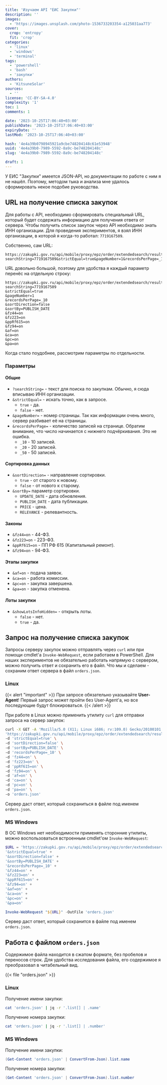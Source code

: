 ```yaml
---
title: 'Изучаем API "ЕИС Закупки"'
description: ''
images:
  - 'https://images.unsplash.com/photo-1536733203354-a125031aa773'
cover:
  crop: 'entropy'
  fit: 'crop'
categories:
  - 'linux'
  - 'windows'
  - 'terminal'
tags:
  - 'powershell'
  - 'bash'
  - 'закупки'
authors:
  - 'KitsuneSolar'
sources:
  - ''
license: 'CC-BY-SA-4.0'
complexity: '1'
toc: 1
comments: 1

date: '2023-10-25T17:06:40+03:00'
publishDate: '2023-10-25T17:06:40+03:00'
expiryDate: ''
lastMod: '2023-10-25T17:06:40+03:00'

hash: '4e4a39b0798945921a9cbe748204148c61e53948'
uuid: '4e4a39b0-7989-5592-8a9c-be748204148c'
slug: '4e4a39b0-7989-5592-8a9c-be748204148c'

draft: 1
---
```


У ЕИС "Закупки" имеется JSON-API, но документации по работе с ним я не нашёл. Поэтому, методом тыка и анализа мне удалось сформировать некое подобие руководства.

<!--more-->

## URL на получение списка закупок

Для работы с API, необходимо сформировать специальный URL, который будет содержать информацию для получения ответа от сервера. Чтобы получить список закупок через API необходимо знать ИНН организации. Для проведения экспериментов, я взял ИНН организации, в которой я когда-то работал: `7719167509`.

Собственно, сам URL:

```
https://zakupki.gov.ru/api/mobile/proxy/epz/order/extendedsearch/results.html?searchString=7719167509&strictEqual=true&pageNumber=1&recordsPerPage=_10&sortDirection=false&sortBy=PUBLISH_DATE&fz44=on&fz223=on&ppRf615=on&fz94=on&af=on&ca=on&pc=on&pa=on
```

URL довольно большой, поэтому для удобства я каждый параметр перенёс на отдельную строку:

```
https://zakupki.gov.ru/api/mobile/proxy/epz/order/extendedsearch/results.html?searchString=7719167509
&strictEqual=true
&pageNumber=1
&recordsPerPage=_10
&sortDirection=false
&sortBy=PUBLISH_DATE
&fz44=on
&fz223=on
&ppRf615=on
&fz94=on
&af=on
&ca=on
&pc=on
&pa=on
```

Когда стало поудобнее, рассмотрим параметры по отдельности.

### Параметры

#### Общие

- `?searchString=` - текст для поиска по закупкам. Обычно, я сюда вписываю ИНН организации.
- `&strictEqual=` - искать точно, как в запросе.
  - `true` - да.
  - `false` - нет.
- `&pageNumber=` - номер страницы. Так как информации очень много, сервер разбивает её на страницы.
- `&recordsPerPage=` - количество записей на странице. Обратим внимание, что число начинается с нижнего подчёркивания. Это не ошибка.
  - `_10` - 10 записей.
  - `_20` - 20 записей.
  - `_50` - 50 записей.

#### Сортировка данных

- `&sortDirection=` - направление сортировки.
  - `true` - от старого к новому.
  - `false` - от нового к старому.
- `&sortBy=` параметр сортировки.
  - `UPDATE_DATE` - дата обновления.
  - `PUBLISH_DATE` - дата публикации.
  - `PRICE` - цена.
  - `RELEVANCE` - релевантность.

#### Законы

- `&fz44=on` - 44-ФЗ.
- `&fz223=on` - 223-ФЗ.
- `&ppRf615=on` - ПП РФ 615 (Капитальный ремонт).
- `&fz94=on` - 94-ФЗ.

#### Этапы закупки

- `&af=on` - подача заявок.
- `&ca=on` - работа комиссии.
- `&pc=on` - закупка завершена.
- `&pa=on` - закупка отменена.

#### Лоты закупки

- `&showLotsInfoHidden=` - открыть лоты.
  - `false` - нет.
  - `true` - да.

## Запрос на получение списка закупок

Запросы серверу закупок можно отправлять через `curl` или при помощи cmdlet'а `Invoke-WebRequest`, если работаем в PowerShell. Для наших экспериментов не обязательно работать напрямую с сервером, можно получить ответ и сохранить его в файл. Что мы и сделаем - сохраним ответ сервера в файл `orders.json`.

### Linux

{{< alert "important" >}}
При запросе обязательно указывайте **User-Agent**! Первый запрос может пройти без User-Agent'а, но все последующие будут блокироваться.
{{< /alert >}}

При работе в Linux можно применить утилиту `curl` для отправки запроса на сервер закупок:

```sh
curl -X GET -A 'Mozilla/5.0 (X11; Linux i686; rv:109.0) Gecko/20100101 Firefox/119.0' \
'https://zakupki.gov.ru/api/mobile/proxy/epz/order/extendedsearch/results.html?searchString=7719167509' \
-d 'strictEqual=true' \
-d 'sortDirection=false' \
-d 'sortBy=PUBLISH_DATE' \
-d 'recordsPerPage=_10' \
-d 'fz44=on' \
-d 'fz223=on' \
-d 'ppRf615=on' \
-d 'fz94=on' \
-d 'af=on' \
-d 'ca=on' \
-d 'pc=on' \
-d 'pa=on' \
-o 'orders.json'
```

Сервер даст ответ, который сохраниться в файле под именем `orders.json`.

### MS Windows

В ОС Windows нет необходимости применять сторонние утилиты, можно воспользоваться встроенным cmdlet'ом `Invoke-WebRequest`:

```powershell
$URL = 'https://zakupki.gov.ru/api/mobile/proxy/epz/order/extendedsearch/results.html?searchString=7719167509' +
'&strictEqual=true' +
'&sortDirection=false' +
'&sortBy=PUBLISH_DATE' +
'&recordsPerPage=_10' +
'&fz44=on' +
'&fz223=on' +
'&ppRf615=on' +
'&fz94=on' +
'&af=on' +
'&ca=on' +
'&pc=on' +
'&pa=on'

Invoke-WebRequest "${URL}" -OutFile 'orders.json'
```

Сервер даст ответ, который сохранится в файле под именем `orders.json`.

## Работа с файлом `orders.json`

Содержимое файла находится в сжатом формате, без пробелов и переносов строк. Для удобства исследования файла, его содержимое я преобразовал в читабельный вид.

{{< file "orders.json" >}}

### Linux

Получение имени закупки:

```sh
cat 'orders.json' | jq -r '.list[] | .name'
```

Получение номера закупки:

```sh
cat 'orders.json' | jq -r '.list[] | .number'
```

### MS Windows

Получение имени закупки:

```powershell
(Get-Content 'orders.json' | ConvertFrom-Json).list.name
```

Получение номера закупки:

```powershell
(Get-Content 'orders.json' | ConvertFrom-Json).list.number
```
